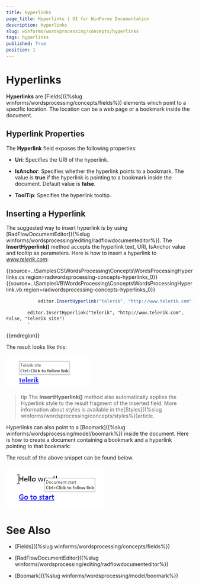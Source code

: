 ```yaml
---
title: Hyperlinks
page_title: Hyperlinks | UI for WinForms Documentation
description: Hyperlinks
slug: winforms/wordsprocessing/concepts/hyperlinks
tags: hyperlinks
published: True
position: 1
---
```


# Hyperlinks



__Hyperlinks__ are [Fields]({%slug winforms/wordsprocessing/concepts/fields%}) elements which point to a specific location. The location can be a web page or a bookmark inside the document.
      

## Hyperlink Properties

The __Hyperlink__ field exposes the following properties:
        

* __Uri__: Specifies the URI of the hyperlink.
            

* __IsAnchor__: Specifies whether the hyperlink points to a bookmark. The value is __true__ if the hyperlink is pointing to a bookmark inside the document. Default value is __false__.
            

* __ToolTip__: Specifies the hyperlink tooltip.
            

## Inserting a Hyperlink

The suggested way to insert hyperlink is by using [RadFlowDocumentEditor]({%slug winforms/wordsprocessing/editing/radflowdocumenteditor%}). The __InsertHyperlink()__ method accepts the hyperlink text, URI, IsAnchor value and tooltip as parameters. Here is how to insert a hyperlink to *www.telerik.com*:

{{source=..\SamplesCS\WordsProcessing\Concepts\WordsProcessingHyperlinks.cs region=radwordsprocessing-concepts-hyperlinks_0}} 
{{source=..\SamplesVB\WordsProcessing\Concepts\WordsProcessingHyperlink.vb region=radwordsprocessing-concepts-hyperlinks_0}} 

````C#
            editor.InsertHyperlink("telerik", "http://www.telerik.com", false, "Telerik site");
````
````VB.NET
        editor.InsertHyperlink("telerik", "http://www.telerik.com", False, "Telerik site")
        '
````

{{endregion}} 

The result looks like this:

![wordsprocessing-concepts-hyperlinks 001](images/wordsprocessing-concepts-hyperlinks001.png)

>tip The __InsertHyperlink()__ method also automatically applies the Hyperlink style to the result fragment of the inserted  field. More information about styles is available in the[Styles]({%slug winforms/wordsprocessing/concepts/styles%})article.
>


Hyperlinks can also point to a [Boomark]({%slug winforms/wordsprocessing/model/boomark%}) inside the document. Here is how to create a document containing a bookmark and a hyperlink pointing to that bookmark:

The result of the above snippet can be found below.

![wordsprocessing-concepts-hyperlinks 002](images/wordsprocessing-concepts-hyperlinks002.png)

# See Also

 * [Fields]({%slug winforms/wordsprocessing/concepts/fields%})

 * [RadFlowDocumentEditor]({%slug winforms/wordsprocessing/editing/radflowdocumenteditor%})

 * [Boomark]({%slug winforms/wordsprocessing/model/boomark%})
